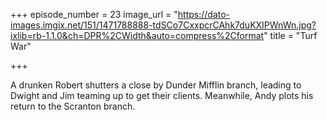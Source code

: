 +++
episode_number = 23
image_url = "https://dato-images.imgix.net/151/1471788888-tdSCo7CxxpcrCAhk7duKXIPWnWn.jpg?ixlib=rb-1.1.0&ch=DPR%2CWidth&auto=compress%2Cformat"
title = "Turf War"

+++

A drunken Robert shutters a close by Dunder Mifflin branch, leading to Dwight and Jim teaming up to get their clients. Meanwhile, Andy plots his return to the Scranton branch.
